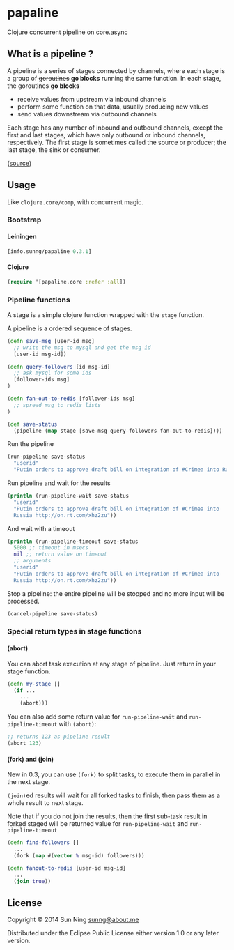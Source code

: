 # papaline

Clojure concurrent pipeline on core.async

## What is a pipeline ?

A pipeline is a series of stages connected by channels, where each
stage is a group of ~~goroutines~~ **go blocks** running the same
function. In each stage, the ~~goroutines~~ **go blocks**

* receive values from upstream via inbound channels
* perform some function on that data, usually producing new values
* send values downstream via outbound channels

Each stage has any number of inbound and outbound channels, except the
first and last stages, which have only outbound or inbound channels,
respectively. The first stage is sometimes called the source or
producer; the last stage, the sink or consumer.

([source](http://blog.golang.org/pipelines))

## Usage

Like `clojure.core/comp`, with concurrent magic.

### Bootstrap

#### Leiningen

```clojure
[info.sunng/papaline 0.3.1]
```

#### Clojure

```clojure
(require '[papaline.core :refer :all])
```

### Pipeline functions

A stage is a simple clojure function wrapped with the `stage`
function.

A pipeline is a ordered sequence of stages.

```clojure
(defn save-msg [user-id msg]
  ;; write the msg to mysql and get the msg id
  [user-id msg-id])

(defn query-followers [id msg-id]
  ;; ask mysql for some ids
  [follower-ids msg]
)

(defn fan-out-to-redis [follower-ids msg]
  ;; spread msg to redis lists
)

(def save-status
  (pipeline (map stage [save-msg query-followers fan-out-to-redis])))

```

Run the pipeline

```clojure
(run-pipeline save-status
  "userid"
  "Putin orders to approve draft bill on integration of #Crimea into Russia http://on.rt.com/xhz2zu")
```

Run pipeline and wait for the results

```clojure
(println (run-pipeline-wait save-status
  "userid"
  "Putin orders to approve draft bill on integration of #Crimea into
  Russia http://on.rt.com/xhz2zu"))
```

And wait with a timeout

```clojure
(println (run-pipeline-timeout save-status
  5000 ;; timeout in msecs
  nil ;; return value on timeout
  ;; arguments
  "userid"
  "Putin orders to approve draft bill on integration of #Crimea into
  Russia http://on.rt.com/xhz2zu"))
```

Stop a pipeline: the entire pipeline will be stopped and no more input
will be processed.

```clojure
(cancel-pipeline save-status)
```

### Special return types in stage functions

#### (abort)

You can abort task execution at any stage of pipeline. Just return in
your stage function.

```clojure
(defn my-stage []
  (if ...
    ...
    (abort)))
```

You can also add some return value for `run-pipeline-wait` and
`run-pipeline-timeout` with `(abort)`:

```clojure
;; returns 123 as pipeline result
(abort 123)
```

#### (fork) and (join)

New in 0.3, you can use `(fork)` to split tasks, to execute them in
parallel in the next stage.

`(join)`ed results will wait for all forked tasks to finish, then pass
them as a whole result to next stage.

Note that if you do not join the results, then the first sub-task
result in forked staged will be returned value for `run-pipeline-wait`
and `run-pipeline-timeout`

```clojure
(defn find-followers []
  ...
  (fork (map #(vector % msg-id) followers)))

(defn fanout-to-redis [user-id msg-id]
  ...
  (join true))
```

## License

Copyright © 2014 Sun Ning <sunng@about.me>

Distributed under the Eclipse Public License either version 1.0 or any
later version.
